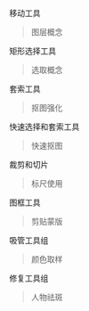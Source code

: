 移动工具

> 图层概念

矩形选择工具

> 选取概念

套索工具

> 抠图强化

快速选择和套索工具

> 快速抠图

裁剪和切片

> 标尺使用

图框工具

> 剪贴蒙版

吸管工具组

> 颜色取样

修复工具组

> 人物祛斑